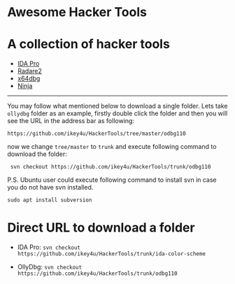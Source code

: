 # Awesome Hacker Tools


# A collection of hacker tools

- [IDA Pro](https://www.hex-rays.com/products/ida/)
- [Radare2](https://rada.re/r/)
- [x64dbg](https://x64dbg.com/)
- [Ninja](https://binary.ninja/)

---

You may follow what mentioned below to download a single folder. Lets take `ollydbg` folder
as an example, firstly double click the folder and then you will see the URL in the address
bar as following:

    https://github.com/ikey4u/HackerTools/tree/master/odbg110

now we change `tree/master` to `trunk` and execute following command to download the folder:

     svn checkout https://github.com/ikey4u/HackerTools/trunk/odbg110

P.S. Ubuntu user could execute following command to install svn in case you do not have svn installed.

    sudo apt install subversion

# Direct URL to download a folder

- IDA Pro: `svn checkout https://github.com/ikey4u/HackerTools/trunk/ida-color-scheme`

- OllyDbg: `svn checkout https://github.com/ikey4u/HackerTools/trunk/odbg110`
